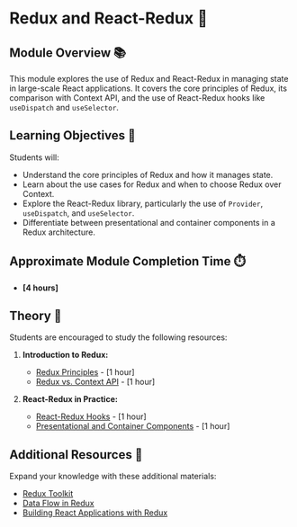 # Redux and React-Redux 🌟

## Module Overview 📚

This module explores the use of Redux and React-Redux in managing state in large-scale React applications. It covers the core principles of Redux, its comparison with Context API, and the use of React-Redux hooks like `useDispatch` and `useSelector`.

## Learning Objectives 🎯

Students will:

- Understand the core principles of Redux and how it manages state.
- Learn about the use cases for Redux and when to choose Redux over Context.
- Explore the React-Redux library, particularly the use of `Provider`, `useDispatch`, and `useSelector`.
- Differentiate between presentational and container components in a Redux architecture.

## Approximate Module Completion Time ⏱️

- **[4 hours]**

## Theory 📖

Students are encouraged to study the following resources:

1. **Introduction to Redux:**
   - [Redux Principles](https://redux.js.org/introduction/three-principles) - [1 hour]
   - [Redux vs. Context API](https://redux.js.org/faq/react-redux#how-does-redux-compare-to-the-react-context-api) - [1 hour]

2. **React-Redux in Practice:**
   - [React-Redux Hooks](https://react-redux.js.org/api/hooks) - [1 hour]
   - [Presentational and Container Components](https://redux.js.org/basics/usage-with-react#presentational-and-container-components) - [1 hour]

## Additional Resources 📘

Expand your knowledge with these additional materials:

- [Redux Toolkit](https://redux-toolkit.js.org/)
- [Data Flow in Redux](https://redux.js.org/basics/data-flow)
- [Building React Applications with Redux](https://egghead.io/courses/getting-started-with-redux)
